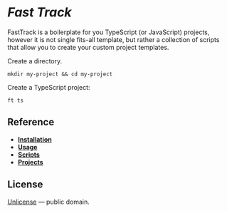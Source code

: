 # *Fast Track*

FastTrack is a boilerplate for you TypeScript (or JavaScript) projects, however it is not single fits-all template,
but rather a collection of scripts that allow you to create your custom project templates.

Create a directory.

```shell
mkdir my-project && cd my-project
```

Create a TypeScript project:

```shell
ft ts
```


## Reference

- [__Installation__](./docs/installation.md)
- [__Usage__](./docs/usage.md)
- [__Scripts__](./docs/Scripts.md)
- [__Projects__](./docs/Projects.md)


## License

[Unlicense](LICENSE) &mdash; public domain.
